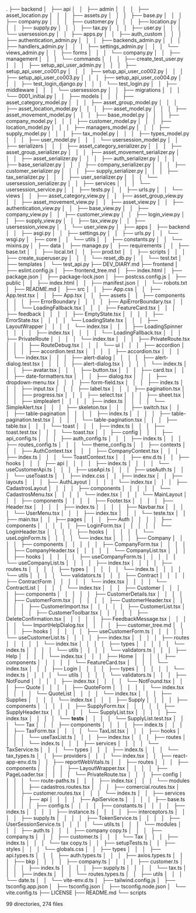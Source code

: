 .
├── backend
│   ├── api
│   │   ├── admin
│   │   │   ├── asset_location.py
│   │   │   ├── assets.py
│   │   │   ├── base.py
│   │   │   ├── company.py
│   │   │   ├── customer.py
│   │   │   ├── location.py
│   │   │   ├── supply.py
│   │   │   ├── tax.py
│   │   │   ├── user.py
│   │   │   └── usersession.py
│   │   ├── apps.py
│   │   ├── auth_custom
│   │   │   ├── authentication_admin.py
│   │   │   ├── backends_admin.py
│   │   │   ├── handlers_admin.py
│   │   │   ├── settings_admin.py
│   │   │   └── views_admin.py
│   │   ├── forms
│   │   │   └── company.py
│   │   ├── management
│   │   │   └── commands
│   │   │       ├── create_test_user.py
│   │   │       ├── setup_api_user_admin.py
│   │   │       ├── setup_api_user_co001.py
│   │   │       ├── setup_api_user_co002.py
│   │   │       ├── setup_api_user_co003.py
│   │   │       ├── setup_api_user_co004.py
│   │   │       ├── test_login_django.py
│   │   │       └── test_login.py
│   │   ├── middleware
│   │   │   └── usersession.py
│   │   ├── migrations
│   │   │   └── 0001_initial.py
│   │   ├── models
│   │   │   ├── asset_category_model.py
│   │   │   ├── asset_group_model.py
│   │   │   ├── asset_location_model.py
│   │   │   ├── asset_model.py
│   │   │   ├── asset_movement_model.py
│   │   │   ├── base_model.py
│   │   │   ├── company_model.py
│   │   │   ├── customer_model.py
│   │   │   ├── location_model.py
│   │   │   ├── managers_model.py
│   │   │   ├── supply_model.py
│   │   │   ├── tax_model.py
│   │   │   ├── types_model.py
│   │   │   ├── user_model.py
│   │   │   └── usersession_model.py
│   │   ├── serializers
│   │   │   ├── asset_category_serializer.py
│   │   │   ├── asset_group_serializer.py
│   │   │   ├── asset_movement_serializer.py
│   │   │   ├── asset_serializer.py
│   │   │   ├── auth_serializer.py
│   │   │   ├── base_serializer.py
│   │   │   ├── company_serializer.py
│   │   │   ├── customer_serializer.py
│   │   │   ├── supply_serializer.py
│   │   │   ├── tax_serializer.py
│   │   │   ├── user_serializer.py
│   │   │   └── usersession_serializer.py
│   │   ├── services
│   │   │   └── usersession_service.py
│   │   ├── tests.py
│   │   ├── urls.py
│   │   └── views
│   │       ├── asset_category_view.py
│   │       ├── asset_group_view.py
│   │       ├── asset_movement_view.py
│   │       ├── asset_view.py
│   │       ├── authentication_view.py
│   │       ├── base_view.py
│   │       ├── company_view.py
│   │       ├── customer_view.py
│   │       ├── login_view.py
│   │       ├── supply_view.py
│   │       ├── tax_view.py
│   │       ├── usersession_view.py
│   │       └── user_view.py
│   ├── apps
│   ├── backend
│   │   ├── asgi.py
│   │   ├── settings.py
│   │   ├── urls.py
│   │   └── wsgi.py
│   ├── core
│   │   └── utils
│   │       ├── constants.py
│   │       └── mixins.py
│   ├── data
│   ├── manage.py
│   ├── requirements
│   │   ├── base.txt
│   │   ├── local.txt
│   │   ├── prod.txt
│   │   ├── scripts
│   │   │   ├── create_superuser.py
│   │   │   └── reset_db.py
│   │   └── test.txt
│   ├── templates
│   └── test_api.py
├── DEV_DIARY.md
├── frontend
│   ├── eslint.config.js
│   ├── frontend_tree.md
│   ├── index.html
│   ├── package.json
│   ├── package-lock.json
│   ├── postcss.config.js
│   ├── public
│   │   ├── index.html
│   │   ├── manifest.json
│   │   └── robots.txt
│   ├── README.md
│   ├── src
│   │   ├── App.css
│   │   ├── App.test.tsx
│   │   ├── App.tsx
│   │   ├── assets
│   │   ├── components
│   │   │   ├── ErrorBoundary
│   │   │   │   ├── ApiErrorBoundary.tsx
│   │   │   │   └── LoadingFallback.tsx
│   │   │   ├── FeatureCard.tsx
│   │   │   ├── feedback
│   │   │   │   ├── EmptyState.tsx
│   │   │   │   ├── ErrorState.tsx
│   │   │   │   └── LoadingState.tsx
│   │   │   ├── LayoutWrapper
│   │   │   │   └── index.tsx
│   │   │   ├── LoadingSpinner
│   │   │   │   ├── index.tsx
│   │   │   │   └── LoadingFallback.tsx
│   │   │   ├── PrivateRoute
│   │   │   │   └── index.tsx
│   │   │   ├── PrivateRoute.tsx
│   │   │   ├── RouteDebug.tsx
│   │   │   └── ui
│   │   │       ├── accordion
│   │   │       │   ├── accordion.test.tsx
│   │   │       │   ├── accordion.tsx
│   │   │       │   └── index.tsx
│   │   │       ├── alert-dialog
│   │   │       │   ├── alert-dialog.test.tsx
│   │   │       │   ├── alert-dialog.tsx
│   │   │       │   └── index.ts
│   │   │       ├── avatar.tsx
│   │   │       ├── button.tsx
│   │   │       ├── card.tsx
│   │   │       ├── date-formatters.tsx
│   │   │       ├── dialog.tsx
│   │   │       ├── dropdown-menu.tsx
│   │   │       ├── form-field.tsx
│   │   │       ├── index.ts
│   │   │       ├── input.tsx
│   │   │       ├── label.tsx
│   │   │       ├── pagination.tsx
│   │   │       ├── progress.tsx
│   │   │       ├── select.tsx
│   │   │       ├── sheet.tsx
│   │   │       ├── simplealert
│   │   │       │   ├── index.ts
│   │   │       │   └── SimpleAlert.tsx
│   │   │       ├── skeleton.tsx
│   │   │       ├── switch.tsx
│   │   │       ├── table-pagination
│   │   │       │   ├── index.ts
│   │   │       │   ├── table-pagination.test.tsx
│   │   │       │   └── table-pagination.tsx
│   │   │       ├── table.tsx
│   │   │       └── toast
│   │   │           ├── index.ts
│   │   │           ├── toast.test.tsx
│   │   │           └── toast.tsx
│   │   ├── config
│   │   │   ├── api_config.ts
│   │   │   ├── auth_config.ts
│   │   │   ├── index.ts
│   │   │   ├── routes_config.ts
│   │   │   └── theme_config.ts
│   │   ├── contexts
│   │   │   ├── AuthContext.tsx
│   │   │   ├── CompanyContext.tsx
│   │   │   ├── index.ts
│   │   │   └── ToastContext.tsx
│   │   ├── env.d.ts
│   │   ├── hooks
│   │   │   ├── api
│   │   │   │   ├── index.ts
│   │   │   │   └── useCustomerApi.ts
│   │   │   ├── useApi.ts
│   │   │   ├── useAuth.ts
│   │   │   └── useToast.ts
│   │   ├── index.css
│   │   ├── index.tsx
│   │   ├── layouts
│   │   │   ├── AuthLayout
│   │   │   │   └── index.tsx
│   │   │   ├── CadastrosLayout
│   │   │   │   ├── components
│   │   │   │   │   └── CadastrosMenu.tsx
│   │   │   │   └── index.tsx
│   │   │   └── MainLayout
│   │   │       ├── components
│   │   │       │   ├── Footer.tsx
│   │   │       │   ├── Header.tsx
│   │   │       │   ├── index.ts
│   │   │       │   ├── Navbar.tsx
│   │   │       │   └── UserMenu.tsx
│   │   │       ├── index.tsx
│   │   │       └── teste.tsx
│   │   ├── main.tsx
│   │   ├── pages
│   │   │   ├── Auth
│   │   │   │   ├── components
│   │   │   │   │   ├── LoginForm.tsx
│   │   │   │   │   └── LoginHeader.tsx
│   │   │   │   ├── hooks
│   │   │   │   │   └── useLoginForm.ts
│   │   │   │   └── index.tsx
│   │   │   ├── Company
│   │   │   │   ├── components
│   │   │   │   │   ├── CompanyForm.tsx
│   │   │   │   │   ├── CompanyHeader.tsx
│   │   │   │   │   └── CompanyList.tsx
│   │   │   │   ├── hooks
│   │   │   │   │   ├── useCompanyForm.ts
│   │   │   │   │   └── useCompanyList.ts
│   │   │   │   ├── index.tsx
│   │   │   │   ├── routes.ts
│   │   │   │   ├── types
│   │   │   │   │   └── index.ts
│   │   │   │   └── utils
│   │   │   │       └── validators.ts
│   │   │   ├── Contract
│   │   │   │   ├── ContractForm
│   │   │   │   │   └── index.tsx
│   │   │   │   └── ContractList
│   │   │   │       └── index.tsx
│   │   │   ├── Customer
│   │   │   │   ├── components
│   │   │   │   │   ├── CustomerDetails.tsx
│   │   │   │   │   ├── CustomerForm.tsx
│   │   │   │   │   ├── CustomerHeader.tsx
│   │   │   │   │   ├── CustomerImport.tsx
│   │   │   │   │   ├── CustomerList.tsx
│   │   │   │   │   ├── CustomerToolbar.tsx
│   │   │   │   │   ├── DeleteConfirmation.tsx
│   │   │   │   │   ├── FeedbackMessage.tsx
│   │   │   │   │   └── ImportHelpDialog.tsx
│   │   │   │   ├── customer_tree.md
│   │   │   │   ├── hooks
│   │   │   │   │   ├── useCustomerForm.ts
│   │   │   │   │   └── useCustomerList.ts
│   │   │   │   ├── index.tsx
│   │   │   │   ├── routes
│   │   │   │   │   └── index.tsx
│   │   │   │   ├── types
│   │   │   │   │   └── index.ts
│   │   │   │   └── utils
│   │   │   │       └── validators.ts
│   │   │   ├── Help
│   │   │   │   └── index.tsx
│   │   │   ├── Home
│   │   │   │   ├── components
│   │   │   │   │   └── FeatureCard.tsx
│   │   │   │   └── index.tsx
│   │   │   ├── Login
│   │   │   │   ├── types
│   │   │   │   │   └── index.ts
│   │   │   │   └── utils
│   │   │   │       └── validators.ts
│   │   │   ├── NotFound
│   │   │   │   ├── index.tsx
│   │   │   │   └── NotFound.tsx
│   │   │   ├── Quote
│   │   │   │   ├── QuoteForm
│   │   │   │   │   └── index.tsx
│   │   │   │   └── QuoteList
│   │   │   │       └── index.tsx
│   │   │   ├── Supplies
│   │   │   │   └── index.tsx
│   │   │   ├── Supply
│   │   │   │   ├── components
│   │   │   │   │   ├── SupplyForm.tsx
│   │   │   │   │   ├── SupplyHeader.tsx
│   │   │   │   │   └── SupplyList.tsx
│   │   │   │   ├── index.tsx
│   │   │   │   └── __tests__
│   │   │   │       └── SupplyList.test.tsx
│   │   │   └── Tax
│   │   │       ├── components
│   │   │       │   ├── index.ts
│   │   │       │   ├── TaxForm.tsx
│   │   │       │   └── TaxList.tsx
│   │   │       ├── hooks
│   │   │       │   └── useTaxList.ts
│   │   │       ├── index.tsx
│   │   │       ├── routes
│   │   │       │   └── index.ts
│   │   │       ├── services
│   │   │       │   └── TaxService.ts
│   │   │       └── types
│   │   │           ├── index.ts
│   │   │           └── tax_types.ts
│   │   ├── providers
│   │   │   └── index.tsx
│   │   ├── react-app-env.d.ts
│   │   ├── reportWebVitals.ts
│   │   ├── routes
│   │   │   ├── components
│   │   │   │   ├── LayoutWrapper.tsx
│   │   │   │   ├── PageLoader.tsx
│   │   │   │   └── PrivateRoute.tsx
│   │   │   ├── config
│   │   │   │   └── route-paths.ts
│   │   │   ├── index.tsx
│   │   │   └── modules
│   │   │       ├── cadastros.routes.tsx
│   │   │       ├── comercial.routes.tsx
│   │   │       ├── customer.routes.tsx
│   │   │       └── index.ts
│   │   ├── services
│   │   │   ├── api
│   │   │   │   ├── ApiService.ts
│   │   │   │   ├── base.ts
│   │   │   │   ├── config.ts
│   │   │   │   ├── constants.ts
│   │   │   │   ├── index.ts
│   │   │   │   ├── instance.ts
│   │   │   │   ├── interceptors.ts
│   │   │   │   ├── supply.ts
│   │   │   │   ├── TokenService.ts
│   │   │   │   ├── UserSessionService.ts
│   │   │   │   └── utils.ts
│   │   │   └── modules
│   │   │       ├── auth.ts
│   │   │       ├── company copy.ts
│   │   │       ├── company.ts
│   │   │       ├── customer.ts
│   │   │       └── Tax
│   │   │           ├── index.ts
│   │   │           └── tax copy.ts
│   │   ├── setupTests.ts
│   │   ├── styles
│   │   │   └── globals.css
│   │   ├── types
│   │   │   ├── api.types.ts
│   │   │   ├── auth.types.ts
│   │   │   ├── axios.types.ts
│   │   │   ├── bkp
│   │   │   │   ├── company.ts
│   │   │   │   ├── customer.ts
│   │   │   │   ├── index.ts
│   │   │   │   ├── supply.ts
│   │   │   │   └── tax.ts
│   │   │   ├── index.ts
│   │   │   └── routes.types.ts
│   │   ├── utils
│   │   │   └── date.ts
│   │   └── vite-env.d.ts
│   ├── tailwind.config.js
│   ├── tsconfig.app.json
│   ├── tsconfig.json
│   ├── tsconfig.node.json
│   └── vite.config.ts
├── LICENSE
├── README.md
└── scripts

99 directories, 274 files